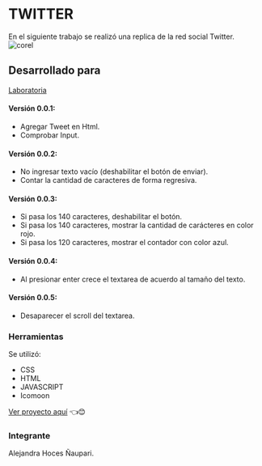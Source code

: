# TWITTER  
En el siguiente trabajo se realizó una replica de la red social Twitter.  
![corel](https://user-images.githubusercontent.com/31807340/38828447-beb02d76-417b-11e8-9b63-b578414ff64d.png)  

## Desarrollado para 
[Laboratoria](http://laboratoria.la)

#### Versión 0.0.1:  
- Agregar Tweet en Html.  
- Comprobar Input.  

#### Versión 0.0.2:  
- No ingresar texto vacío (deshabilitar el botón de enviar).  
- Contar la cantidad de caracteres de forma regresiva.  

#### Versión 0.0.3:  
- Si pasa los 140 caracteres, deshabilitar el botón.  
- Si pasa los 140 caracteres, mostrar la cantidad de carácteres en color rojo.  
- Si pasa los 120 caracteres, mostrar el contador con color azul.  

#### Versión 0.0.4:  
- Al presionar enter crece el textarea de acuerdo al tamaño del texto.  

#### Versión 0.0.5:  
- Desaparecer el scroll del textarea.

### Herramientas  
Se utilizó:
- CSS  
- HTML  
- JAVASCRIPT  
- Icomoon  

[Ver proyecto aquí](https://alejandrahoces.github.io/twitter/)  👈😊

### Integrante  
Alejandra Hoces Ñaupari.
